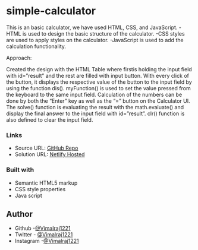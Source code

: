 # simple-calculator
This is an basic calculator, we have used HTML, CSS, and JavaScript. 
-HTML is used to design the basic structure of the calculator. 
-CSS styles are used to apply styles on the calculator. 
-JavaScript is used to add the calculation functionality.

Approach:

Created the design with the HTML Table where firstis holding the input field with id=”result” and the rest are filled with input button.
With every click of the button, it displays the respective value of the button to the input field by using the function dis().
myFunction() is used to set the value pressed from the keyboard to the same input field.
Calculation of the numbers can be done by both the “Enter” key as well as the “=” button on the Calculator UI. The solve() function is evaluating the result with the math.evaluate() and display the final answer to the input field with id=”result”.
clr() function is also defined to clear the input field.

### Links

- Source URL: [GitHub Repo](https://github.com/Vimalraj1221/simple-calculator)
- Solution URL: [Netlify Hosted](https://resplendent-fenglisu-912245.netlify.app/)

### Built with

- Semantic HTML5 markup
- CSS style properties
- Java script 

## Author

- Github -[@Vimalraj1221](https://www.github.com/Vimalraj1221)
- Twitter - [@Vimalraj1221](https://twitter.com/VimalRaj_1221)
- Instagram -[@Vimalraj1221](https://www.instagram.com/vimalraj_1221/)
